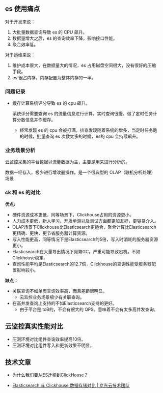 ## es 使用痛点

对于开发来说：

1. 大批量数据查询导致 es 的 CPU 飙升。
2. 数据量增大之后，es 的查询效率下降，影响接口性能。
3. 聚合效率低。

对于运维来说：

1. 维护成本很大，在数据量大的情况，es 占用磁盘空间很大，没有很好的压缩手段。
2. es 很占内存，内存配置为整体内存的一半。

### 问题记录

- 缓存计算系统评分导致 es 的 cpu 飙升。

  系统评分需要查询 es 的流量信息进行计算，实时查询很慢。做了定时任务计算分数信息并作缓存。

    - 经常发现 es 的 cpu 会被打满。排查发现随着系统的增多，当定时任务跑的时候，批量查询 es 次数太多的时候，es的 cpu 会持续飙升。

### 业务场景分析

云监控采集的平台数据以流量数据为主，主要是用来进行分析的。

数据一经存入，极少进行增改删操作。是一个很典型的 OLAP（联机分析处理） 场景

### ck 和 es 的对比

**优点:**

- 硬件资源成本更低，同等场景下，Clickhouse占用的资源更小。
- 人力成本更低，新人学习、开发单测以及测试方面都更加友好，更容易介入。
- OLAP场景下Clickhouse比Elasticsearch更适合，聚合计算比Elasticsearch更精确、更快，更节省服务器计算资源。
- 写入性能更高，同等情况下是Elasticsearch的5倍，写入时消耗的服务器资源更小。
- Elasticsearch在大量导出情况下频繁GC，严重可能导致宕机，不如Clickhouse稳定。
- 查询性能平均是Elasticsearch的12.7倍，Clickhouse的查询性能受服务器配置影响较小。

**缺点：**

- 关联查询不如单表查询效率高，而且差距很明显。
    - 云监控业务场景极少有关联查询。
- 在高并发查询上支持的不如Elasticsearch支持的更好。
    - 由于平台是 toB的，不会有很大的 QPS。意味着不会有太多高并发查询。

## 云监控真实性能对比

- 压测环境对比组件查询效率提高10倍。
- 压测环境对比组件写入和更新效果不明显。

## 技术文章

- [为什么我们要从ES迁移到ClickHouse？](https://mp.weixin.qq.com/s/l4RgNQPxvdNIqx52LEgBnQ)

- [Elasticsearch 与 Clickhouse 数据存储对比 | 京东云技术团队](https://zhuanlan.zhihu.com/p/631782529)


